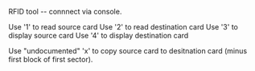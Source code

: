 RFID tool -- connnect via console.

Use '1' to read source card
Use '2' to read destination card
Use '3' to display source card
Use '4' to display destination card

Use "undocumented" 'x' to copy source card to desitnation card (minus first block of first sector).
